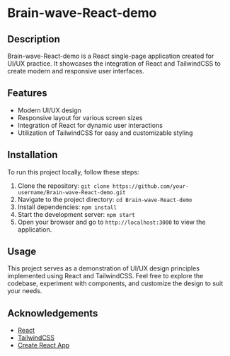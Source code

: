 # Brain-wave-React-demo

## Description
Brain-wave-React-demo is a React single-page application created for UI/UX practice. It showcases the integration of React and TailwindCSS to create modern and responsive user interfaces.

## Features
- Modern UI/UX design
- Responsive layout for various screen sizes
- Integration of React for dynamic user interactions
- Utilization of TailwindCSS for easy and customizable styling

## Installation
To run this project locally, follow these steps:
1. Clone the repository: `git clone https://github.com/your-username/Brain-wave-React-demo.git`
2. Navigate to the project directory: `cd Brain-wave-React-demo`
3. Install dependencies: `npm install`
4. Start the development server: `npm start`
5. Open your browser and go to `http://localhost:3000` to view the application.

## Usage
This project serves as a demonstration of UI/UX design principles implemented using React and TailwindCSS. Feel free to explore the codebase, experiment with components, and customize the design to suit your needs.

## Acknowledgements
- [React](https://reactjs.org/)
- [TailwindCSS](https://tailwindcss.com/)
- [Create React App](https://create-react-app.dev/)
